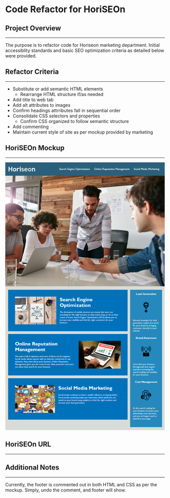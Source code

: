 # Code Refactor for HoriSEOn

## Project Overview

***

The purpose is to refactor code for Horiseon marketing department. Initial accessiblity standards and basic SEO optimization criteria as detailed below were provided.


## Refactor Criteria

***

- Substitute or add semantic HTML elements
  - Rearrange HTML structure if/as needed
- Add title to web tab
- Add alt attributes to images
- Confirm headings attrributes fall in sequential order
- Consolidate CSS selectors and properties
  - Confirm CSS organized to follow semantic structure
- Add commenting
- Maintain current style of site as per mockup provided by marketing



## HoriSEOn Mockup 

***

![Horiseon Mockup](/root/assets/images/horiseon-mockup.png)


## HoriSEOn URL

***

## Additional Notes

***

Currently, the footer is commented out in both HTML and CSS as per the mockup. Simply, undo the comment, and footer will show.





